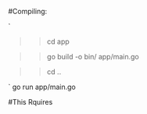 #Compiling: 

`

>>cd app

>>go build -o bin/ app/main.go

>>cd ..

`
go run app/main.go

#This Rquires